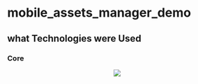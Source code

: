 # mobile_assets_manager_demo
## what Technologies were Used

### Core 

<p align='center'>
  <a href='https://skillicons.dev'>
    <img src='https://skillicons.dev/icons?i=ps,sqlite,react,nextjs,js,ts,tailwind' />
  </a>
</p>
